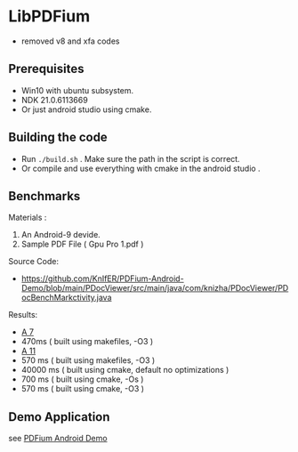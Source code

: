 # LibPDFium
- removed v8 and xfa codes

## Prerequisites

- Win10 with ubuntu subsystem.
 -  NDK 21.0.6113669
- Or just android studio using cmake. 

## Building the code

- Run `./build.sh` . Make sure the path in the script is correct.
- Or compile and use everything with cmake in the android studio .

## Benchmarks
Materials : 
1. An Android-9 devide.
2. Sample PDF File ( Gpu Pro 1.pdf )

Source Code:  
- https://github.com/KnIfER/PDFium-Android-Demo/blob/main/PDocViewer/src/main/java/com/knizha/PDocViewer/PDocBenchMarkctivity.java

Results:

- [A 7](https://github.com/KnIfER/LibPDFium/tree/a7316989543f2f030be7ad57f751fbdb3cf3a77b)
 - 470ms ( built using makefiles, -O3 )
- [A 11](https://github.com/KnIfER/LibPDFium/commit/cc4de4453cb3f773e603f03b46fbe82653ab53ea)
 - 570 ms ( built using makefiles, -O3 )
 - 40000 ms ( built using cmake, default no optimizations )
 - 700 ms ( built using cmake, -Os )
 - 570 ms ( built using cmake, -O3 )

## Demo Application

see [PDFium Android Demo](https://github.com/KnIfER/PDFium-Android-Demo)

